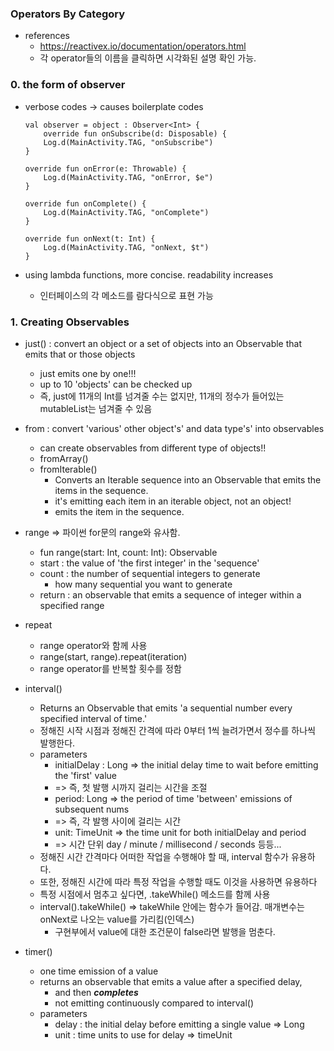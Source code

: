 ### Operators By Category

* references
    * https://reactivex.io/documentation/operators.html
    * 각 operator들의 이름을 클릭하면 시각화된 설명 확인 가능.

### 0. the form of observer
* verbose codes -> causes boilerplate codes

      val observer = object : Observer<Int> {
          override fun onSubscribe(d: Disposable) {
          Log.d(MainActivity.TAG, "onSubscribe")
      }
    
      override fun onError(e: Throwable) {
          Log.d(MainActivity.TAG, "onError, $e")
      }
    
      override fun onComplete() {
          Log.d(MainActivity.TAG, "onComplete")
      }
    
      override fun onNext(t: Int) {
          Log.d(MainActivity.TAG, "onNext, $t")
      }

* using lambda functions, more concise. readability increases
  * 인터페이스의 각 메소드를 람다식으로 표현 가능
  
    
        


### 1. Creating Observables
* just() : convert an object or a set of objects into an Observable that emits that or those objects
  * just emits one by one!!!
  * up to 10 'objects' can be checked up
  * 즉, just에 11개의 Int를 넘겨줄 수는 없지만, 11개의 정수가 들어있는 mutableList는 넘겨줄 수 있음
  
* from : convert 'various' other object's' and data type's' into observables
  * can create observables from different type of objects!!
  * fromArray()
  * fromIterable()
    * Converts an Iterable sequence into an Observable that emits the items in the sequence.
    * it's emitting each item in an iterable object, not an object!
    * emits the item in the sequence.

* range => 파이썬 for문의 range와 유사함.
  * fun range(start: Int, count: Int): Observable<Int>
  * start : the value of 'the first integer' in the 'sequence'
  * count : the number of sequential integers to generate
    * how many sequential you want to generate
  * return : an observable that emits a sequence of integer within a specified range

* repeat
  * range operator와 함께 사용
  * range(start, range).repeat(iteration)
  * range operator를 반복할 횟수를 정함

* interval()
  * Returns an Observable that emits 'a sequential number every specified interval of time.'
  * 정해진 시작 시점과 정해진 간격에 따라 0부터 1씩 늘려가면서 정수를 하나씩 발행한다.
  * parameters
    * initialDelay : Long => the initial delay time to wait before emitting the 'first' value
    * => 즉, 첫 발행 시까지 걸리는 시간을 조절
    * period: Long => the period of time 'between' emissions of subsequent nums
    * => 즉, 각 발행 사이에 걸리는 시간
    * unit: TimeUnit => the time unit for both initialDelay and period
    * => 시간 단위 day / minute / millisecond / seconds 등등...
  * 정해진 시간 간격마다 어떠한 작업을 수행해야 할 때, interval 함수가 유용하다.
  * 또한, 정해진 시간에 따라 특정 작업을 수행할 때도 이것을 사용하면 유용하다
  * 특정 시점에서 멈추고 싶다면, .takeWhile() 메소드를 함께 사용
  * interval().takeWhile() => takeWhile 안에는 함수가 들어감. 매개변수는 onNext로 나오는 value를 가리킴(인덱스)
    * 구현부에서 value에 대한 조건문이 false라면 발행을 멈춘다.
    
* timer()
  * one time emission of a value
  * returns an observable that emits a value after a specified delay,
    * and then ***completes***
    * not emitting continuously compared to interval()
  * parameters
    * delay : the initial delay before emitting a single value => Long
    * unit : time units to use for delay => timeUnit
